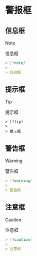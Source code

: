 # 警报框

## 信息框

> [!note]
>
> 信息框

```markdown
> [!note]
>
> 信息框
```

## 提示框

> [!tip]
>
> 提示框

```markdownrkdown
> [!tip]
>
> 提示框
```

## 警告框

> [!warning]
>
> 警告框

```markdown
> [!warning]
>
> 警告框
```

## 注意框

> [!caution]
>
> 注意框

```markdown
> [!caution]
>
> 注意框
```

